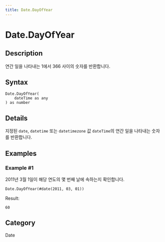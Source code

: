 ```yaml
---
title: Date.DayOfYear
---
```


# Date.DayOfYear


## Description

연간 일을 나타내는 1에서 366 사이의 숫자를 반환합니다.


## Syntax

```powerquery
Date.DayOfYear(
    dateTime as any
) as number
```


## Details

지정된 <code>date</code>, <code>datetime</code> 또는 <code>datetimezone</code> 값 <code>dateTime</code>의 연간 일을 나타내는 숫자를 반환합니다.


## Examples

### Example #1 
2011년 3월 1일이 해당 연도의 몇 번째 날에 속하는지 확인합니다.
```powerquery
Date.DayOfYear(#date(2011, 03, 01))
```

Result: 
```powerquery
60
```




## Category
Date
